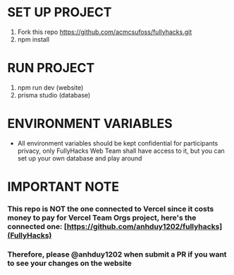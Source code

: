 # SET UP PROJECT

1. Fork this repo https://github.com/acmcsufoss/fullyhacks.git
2. npm install

# RUN PROJECT

1. npm run dev (website)
2. prisma studio (database)

# ENVIRONMENT VARIABLES

- All environment variables should be kept confidential for participants privacy, only FullyHacks Web Team shall have access to it, but you can set up your own database and play around

# IMPORTANT NOTE

### This repo is NOT the one connected to Vercel since it costs money to pay for Vercel Team Orgs project, here's the connected one: [https://github.com/anhduy1202/fullyhacks](FullyHacks)

### Therefore, please @anhduy1202 when submit a PR if you want to see your changes on the website
